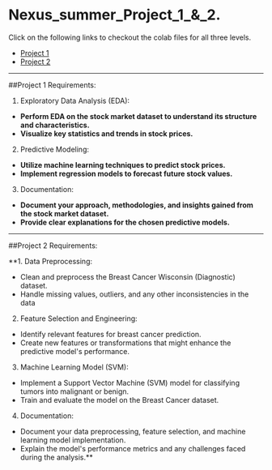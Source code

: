 # Nexus_summer_Project_1_&_2.
Click on the following links to checkout the colab files for all three levels.
- [Project 1](https://colab.research.google.com/drive/190k5NWcrPGrOHo88grKpY3vqvOrPkThF?usp=sharing)
- [Project 2](https://colab.research.google.com/drive/1jXQuTtyF0dSeQt6SxFNxPQDyvFkUaXnK?usp=sharing)

---
##Project 1 Requirements:

1. Exploratory Data Analysis (EDA):
- **Perform EDA on the stock market dataset to understand its structure and
characteristics.**
- **Visualize key statistics and trends in stock prices.**
  
2. Predictive Modeling:
- **Utilize machine learning techniques to predict stock prices.**
- **Implement regression models to forecast future stock values.**
3. Documentation:
  
- **Document your approach, methodologies, and insights gained from the stock
market dataset.**
- **Provide clear explanations for the chosen predictive models.**

---
##Project 2 Requirements:

**1. Data Preprocessing:
- Clean and preprocess the Breast Cancer Wisconsin (Diagnostic) dataset.
- Handle missing values, outliers, and any other inconsistencies in the data
  
2. Feature Selection and Engineering:
- Identify relevant features for breast cancer prediction.
- Create new features or transformations that might enhance the predictive
model's performance.

3. Machine Learning Model (SVM):
- Implement a Support Vector Machine (SVM) model for classifying tumors into
malignant or benign.
- Train and evaluate the model on the Breast Cancer dataset.
  
4. Documentation:
- Document your data preprocessing, feature selection, and machine learning
model implementation.
- Explain the model's performance metrics and any challenges faced during the
analysis.**

